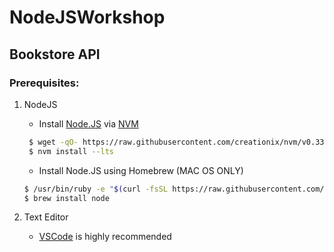 # NodeJSWorkshop

## Bookstore API

### Prerequisites:

1. NodeJS

   -  Install [Node.JS](https://nodejs.org/en/download/) via [NVM](https://github.com/creationix/nvm#installation)
   ```bash
	$ wget -qO- https://raw.githubusercontent.com/creationix/nvm/v0.33.11/install.sh | bash
	$ nvm install --lts
	```
   
	- Install Node.JS using Homebrew (MAC OS ONLY)
	```bash
	$ /usr/bin/ruby -e "$(curl -fsSL https://raw.githubusercontent.com/Homebrew/install/master/install)"
	$ brew install node
	```
	 
2. Text Editor
	- [VSCode](https://code.visualstudio.com/download) is highly recommended
